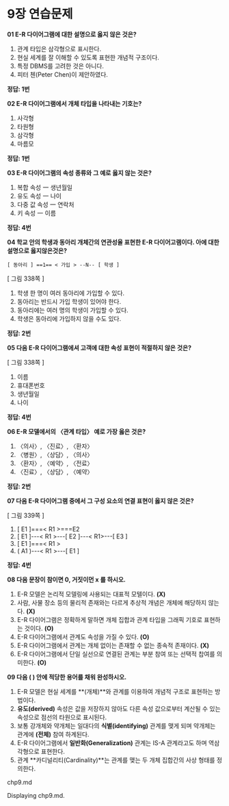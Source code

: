 
# 9장 연습문제

**01 E-R 다이어그램에 대한 설명으로 옳지 않은 것은?**

1. 관계 타입은 삼각형으로 표시한다.
2. 현실 세계를 잘 이해할 수 있도록 표현한 개념적 구조이다.
3. 특정 DBMS를 고려한 것은 아니다.
4. 피터 첸(Peter Chen)이 제안하였다.

**정답: 1번**

**02 E-R 다이어그램에서 개체 타입을 나타내는 기호는?**

1. 사각형
2. 타원형
3. 삼각형
4. 마름모

**정답: 1번**

**03 E-R 다이어그램의 속성 종류와 그 예로 옳지 않는 것은?**

1. 복합 속성 一 생년월일
2. 유도 속성 一 나이
3. 다중 값 속성 一 연락처
4. 키 속성 一 이름

**정답: 4번**

**04 학교 안의 학생과 동아리 개체간의 연관성율 표현한 E-R 다이어고램이다. 아에 대한 설명으로 옳지않은것은?**

`[ 동아리 ] ==1== < 가입 > --N-- [ 학생 ]`

[ 그림 338쪽 ]

1. 학생 한 명이 여러 동아리에 가입할 수 있다.
2. 동아리는 반드시 가입 학생이 있어야 한다.
3. 동아리에는 여러 명의 학생이 가입할 수 있다.
4. 학생은 동아리에 가입하지 않을 수도 있다.

**정답: 2번**

**05 다음 E-R 다이어그램에셔 고객에 대한 속성 표현이 적절하지 않은 것은?**

[ 그림 338쪽 ]

1. 이름
2. 휴대폰번호
3. 생년월일
4. 나이

**정답: 4번**

**06 E-R 모델에서의 〈관계 타입〉 예로 가장 옳은 것은?**

1. 〈의사〉, 〈진료〉, 〈환자〉
2. 〈병원〉, 〈상담〉, 〈의사〉
3. 〈환자〉, 〈예약〉, 〈전료〉
4. 〈진료〉, 〈상담〉, 〈예약〉

**정답: 2번**

**07 다음 E-R 다이어그램 중에서 그 구성 요소의 연결 표현이 옳지 않은 것은?**

[ 그림 339쪽 ]

1. [ E1 ]===< R1 >===E2
2. [ E1 ]---< R1 >---[ E2 ]---< R1>---[ E3 ]
3. [ E1 ]===< R1 >
4. ( A1 )---< R1 >---[ E1 ]

**정답: 4번**

**08 다음 문장이 참이면 0, 거짓이먼 x 를 하시오.**

1. E-R 모델은 논리적 모델링에 사용되는 대표적 모텔이다. **(X)**
2. 사람, 사물 장소 등의 물리적 존재와는 다르게 추상적 개념은 개체에 해당하지 않는다. **(X)**
3. E-R 다이어그램은 정확하게 말하면 개체 집합과 관계 타입을 그래픽 기호로 표현하는 것이다. **(O)**
4. E-R 다이어그램에서 관계도 속성을 가질 수 있다. **(O)**
5. E-R 다이어그램에서 관계는 개체 없이는 존재할 수 없는 종속적 존재이다. **(X)**
6. E-R 다이어그램에서 단일 실선으로 연결된 관계는 부분 참여 또는 선택적 찹여를 의미한다. **(O)**

**09 다음 ( ) 안에 적당한 용어를 채워 완성하시오.**

1. E-R 모델은 현실 세계를 **(개체)**와 관계를 이용하여 개념적 구조로 표현하는 방법이다.
2. **유도(derived)** 속성은 값을 저장하지 않아도 다른 속성 값으로부터 계산될 수 있는 속성으로 점선의 타원으로 표시된다.
3. 보통 강개체와 약개체는 일대다의 **식별(identifying)** 관계를 맺게 되며 약개체는 관계에 **(전체)** 참여 하계된다.
4. E-R 다이어그램에서 **일반화(Generalization)** 관계는 IS-A 관계라고도 하며 역삼각형으로 표현한다.
5. 관계 **카디널리티(Cardinality)**는 관계를 맺는 두 개체 집합간의 사상 형태를 정의한다.






chp9.md

Displaying chp9.md.
